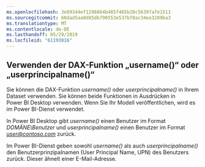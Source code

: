 ```yaml
---
ms.openlocfilehash: 3e89344ef1298864b485f465b28c56397a7e1511
ms.sourcegitcommit: 60dad5aa0d85db790553e537bf8ac34ee3289ba3
ms.translationtype: MT
ms.contentlocale: de-DE
ms.lasthandoff: 05/29/2019
ms.locfileid: "61193816"
---
```

## <a name="using-the-username-or-userprincipalname-dax-function"></a>Verwenden der DAX-Funktion „username()“ oder „userprincipalname()“
Sie können die DAX-Funktion *username()* oder *userprincipalname()* in Ihrem Dataset verwenden. Sie können beide Funktionen in Ausdrücken in Power BI Desktop verwenden. Wenn Sie Ihr Modell veröffentlichen, wird es im Power BI-Dienst verwendet.

In Power BI Desktop gibt *username()* einen Benutzer im Format *DOMÄNE\Benutzer* und *userprincipalname()* einen Benutzer im Format <em>user@contoso.com</em> zurück.

Im Power BI-Dienst geben sowohl *username()* als auch *userprincipalname()* den Benutzerprinzipalnamen (User Principal Name, UPN) des Benutzers zurück. Dieser ähnelt einer E-Mail-Adresse.

